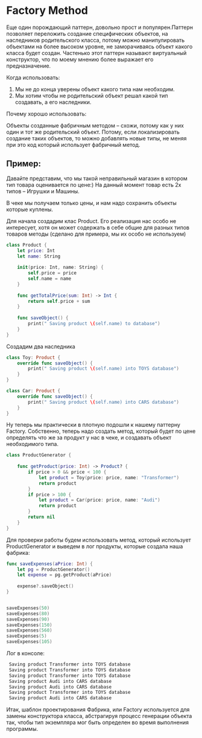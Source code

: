 # Factory Method

Еще один порождающий паттерн, довольно прост и популярен.Паттерн позволяет переложить создание специфических объектов, на наследников родительского класса, потому можно манипулировать объектами на более высоком уровне, не заморачиваясь объект какого класса будет создан. Частенько этот паттерн называют виртуальный конструктор, что по моему мнению более выражает его предназначение.

Когда использовать:

1. Мы не до конца уверены объект какого типа нам необходим.
2. Мы хотим чтобы не родительский объект решал какой тип создавать, а его наследники.

Почему хорошо использовать:

Объекты созданные фабричным методом – схожи, потому как у них один и тот же родительский объект. Потому, если локализировать создание таких объектов, то можно добавлять новые типы, не меняя при это код который использует фабричный метод.

## Пример:

Давайте представим, что мы такой неправильный магазин в котором тип товара оценивается по цене:) На данный момент товар есть 2х типов – Игрушки и Машины.

В чеке мы получаем только цены, и нам надо сохранить объекты которые куплены.

Для начала создадим клас Product. Его реализация нас особо не интересует, хотя он может содержать в себе общие для разных типов товаров методы (сделано для примера, мы их особо не используем)

```swift
class Product {
    let price: Int
    let name: String
    
    init(price: Int, name: String) {
        self.price = price
        self.name = name
    }
    
    func getTotalPrice(sum: Int) -> Int {
        return self.price + sum
    }
    
    func saveObject() {
        print(" Saving product \(self.name) to database")
    }
}
```

Создадим два наследника

```swift
class Toy: Product {
    override func saveObject() {
        print(" Saving product \(self.name) into TOYS database")
    }
}

class Car: Product {
    override func saveObject() {
        print(" Saving product \(self.name) into CARS database")
    }
}
```
Ну теперь мы практически в плотную подошли к нашему паттерну Factory. Собственно, теперь надо создать метод, который будет по цене определять что же за продукт у нас в чеке, и создавать объект необходимого типа.
```swift
class ProductGenerator {
    
    func getProduct(price: Int) -> Product? {
        if price > 0 && price < 100 {
            let product = Toy(price: price, name: "Transformer")
            return product
        }
        if price > 100 {
            let product = Car(price: price, name: "Audi")
            return product
        }
        return nil
    }
}
```
Для проверки работы будем использовать метод, который использует ProductGenerator и выведем в лог продукты, которые создала наша фабрика:
```swift
func saveExpenses(aPrice: Int) {
    let pg = ProductGenerator()
    let expense = pg.getProduct(aPrice)
    
    expense?.saveObject()
}


saveExpenses(50)
saveExpenses(80)
saveExpenses(90)
saveExpenses(150)
saveExpenses(560)
saveExpenses(5)
saveExpenses(105)
```

Лог в консоле:

```swift
 Saving product Transformer into TOYS database
 Saving product Transformer into TOYS database
 Saving product Transformer into TOYS database
 Saving product Audi into CARS database
 Saving product Audi into CARS database
 Saving product Transformer into TOYS database
 Saving product Audi into CARS database
 ```
 Итак, шаблон проектирования Фабрика,  или Factory используется для замены конструктора класса, абстрагируя процесс генерации объекта так, чтобы тип экземпляра мог быть определен во время выполнения программы.


